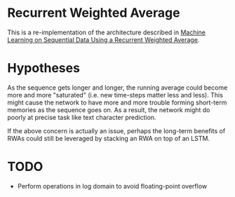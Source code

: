 # Recurrent Weighted Average

This is a re-implementation of the architecture described in [Machine Learning on Sequential Data Using a Recurrent Weighted Average](https://arxiv.org/abs/1703.01253).

# Hypotheses

As the sequence gets longer and longer, the running average could become more and more "saturated" (i.e. new time-steps matter less and less). This might cause the network to have more and more trouble forming short-term memories as the sequence goes on. As a result, the network might do poorly at precise task like text character prediction.

If the above concern is actually an issue, perhaps the long-term benefits of RWAs could still be leveraged by stacking an RWA on top of an LSTM.

# TODO

 * Perform operations in log domain to avoid floating-point overflow
